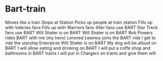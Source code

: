 # Bart-train
Moves like a train 
Stops at Station
Picks up people at train station
Fills up with Valkries fans
Fills up with Warriors fans
 49er fans use BART
 Star Treck fans use BART
 Will Shater is on BART
Will Shater is on BART
 Bob Powers rides BART with me (my hero)
 Lenored Leemoy joins the BART ride
 I get to ride the starship Enterpirze 
Will Shater is on BART
My dog will be alloud on BART
I will allow eating and drinking on BART
I will put a coffe shop and bathrooms in BART trains
I will put in Chargers on trains and give them wifi 
